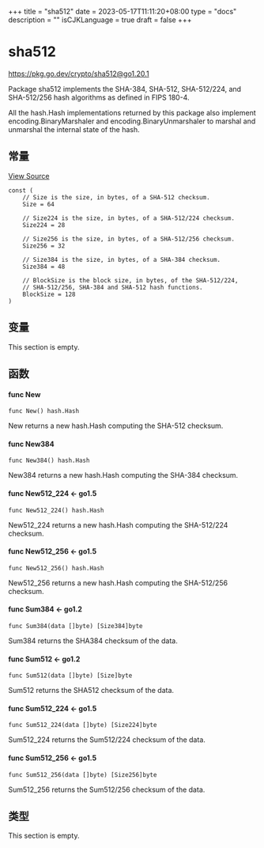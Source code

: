 +++
title = "sha512"
date = 2023-05-17T11:11:20+08:00
type = "docs"
description = ""
isCJKLanguage = true
draft = false
+++
# sha512

https://pkg.go.dev/crypto/sha512@go1.20.1



Package sha512 implements the SHA-384, SHA-512, SHA-512/224, and SHA-512/256 hash algorithms as defined in FIPS 180-4.

All the hash.Hash implementations returned by this package also implement encoding.BinaryMarshaler and encoding.BinaryUnmarshaler to marshal and unmarshal the internal state of the hash.













## 常量 

[View Source](https://cs.opensource.google/go/go/+/go1.20.1:src/crypto/sha512/sha512.go;l=28)

```
const (
	// Size is the size, in bytes, of a SHA-512 checksum.
	Size = 64

	// Size224 is the size, in bytes, of a SHA-512/224 checksum.
	Size224 = 28

	// Size256 is the size, in bytes, of a SHA-512/256 checksum.
	Size256 = 32

	// Size384 is the size, in bytes, of a SHA-384 checksum.
	Size384 = 48

	// BlockSize is the block size, in bytes, of the SHA-512/224,
	// SHA-512/256, SHA-384 and SHA-512 hash functions.
	BlockSize = 128
)
```

## 变量

This section is empty.

## 函数

#### func New 

```
func New() hash.Hash
```

New returns a new hash.Hash computing the SHA-512 checksum.

#### func New384 

```
func New384() hash.Hash
```

New384 returns a new hash.Hash computing the SHA-384 checksum.

#### func New512_224  <- go1.5

```
func New512_224() hash.Hash
```

New512_224 returns a new hash.Hash computing the SHA-512/224 checksum.

#### func New512_256  <- go1.5

```
func New512_256() hash.Hash
```

New512_256 returns a new hash.Hash computing the SHA-512/256 checksum.

#### func Sum384  <- go1.2

```
func Sum384(data []byte) [Size384]byte
```

Sum384 returns the SHA384 checksum of the data.

#### func Sum512  <- go1.2

```
func Sum512(data []byte) [Size]byte
```

Sum512 returns the SHA512 checksum of the data.

#### func Sum512_224  <- go1.5

```
func Sum512_224(data []byte) [Size224]byte
```

Sum512_224 returns the Sum512/224 checksum of the data.

#### func Sum512_256  <- go1.5

```
func Sum512_256(data []byte) [Size256]byte
```

Sum512_256 returns the Sum512/256 checksum of the data.

## 类型

This section is empty.